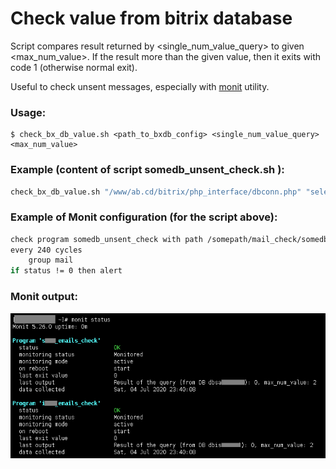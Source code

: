 # Check value from bitrix database

Script compares result returned by <single_num_value_query> to given <max_num_value>.
If the result more than the given value, then it exits with code 1 (otherwise normal exit).

Useful to check unsent messages, especially with [monit](https://mmonit.com/monit/) utility.

### Usage:
```console
$ check_bx_db_value.sh <path_to_bxdb_config> <single_num_value_query> <max_num_value>
```
### Example (content of script somedb_unsent_check.sh ):
```bash
check_bx_db_value.sh "/www/ab.cd/bitrix/php_interface/dbconn.php" "select count(id) from b_event where SUCCESS_EXEC<>'Y'" 5
```
### Example of Monit configuration (for the script above):

```bash
check program somedb_unsent_check with path /somepath/mail_check/somedb_unsent_check.sh
every 240 cycles
    group mail
if status != 0 then alert
```
### Monit output:
![Monit output](https://github.com/AlexeyGogolev/check-bx-db-value/blob/master/monit_output.png?raw=true)